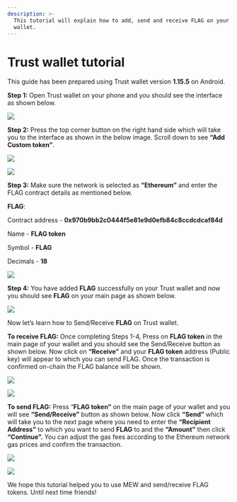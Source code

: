 ```yaml
---
description: >-
  This tutorial will explain how to add, send and receive FLAG on your Trust
  wallet.
---
```


# Trust wallet tutorial

This guide has been prepared using Trust wallet version **1.15.5** on Android. 

**Step 1:** Open Trust wallet on your phone and you should see the interface as shown below. 

![](../../.gitbook/assets/0.jpeg)

**Step 2:** Press the top corner button on the right hand side which will take you to the interface as shown in the below image. Scroll down to see **“Add Custom token”**.

![](../../.gitbook/assets/2-1.jpg)

![](../../.gitbook/assets/2-2.jpg)

**Step 3:** Make sure the network is selected as **“Ethereum”** and enter the FLAG contract details as mentioned below.

**FLAG**:

Contract address - **0x970b9bb2c0444f5e81e9d0efb84c8ccdcdcaf84d**

Name - **FLAG token**

Symbol - **FLAG**

Decimals - **18**

![](../../.gitbook/assets/3%20%281%29.jpeg)

**Step 4:** You have added **FLAG** successfully on your Trust wallet and now you should see **FLAG** on your main page as shown below.

![](../../.gitbook/assets/4-1.jpg)

Now let’s learn how to Send/Receive **FLAG** on Trust wallet.

**To receive FLAG:** Once completing Steps 1-4, Press on **FLAG token** in the main page of your wallet and you should see the Send/Receive button as shown below. Now click on **“Receive”** and your **FLAG token** address \(Public key\) will appear to which you can send FLAG. Once the transaction is confirmed on-chain the FLAG balance will be shown.

![](../../.gitbook/assets/5-1.jpg)

![](../../.gitbook/assets/5-2.jpg)

**To send FLAG:** Press “**FLAG token”** on the main page of your wallet and you will see **“Send/Receive”** button as shown below. Now click **“Send”** which will take you to the next page where you need to enter the **“Recipient Address”** to which you want to send **FLAG** to and the **“Amount”** then click **“Continue”.** You can adjust the gas fees according to the Ethereum network gas prices and confirm the transaction.

![](../../.gitbook/assets/6-1.jpg)

![](../../.gitbook/assets/6-2.jpg)

We hope this tutorial helped you to use MEW and send/receive FLAG tokens. Until next time friends!

